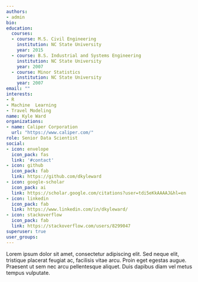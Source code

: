 ```yaml
---
authors:
- admin
bio: 
education:
  courses:
  - course: M.S. Civil Engineering
    institution: NC State University
    year: 2015
  - course: B.S. Industrial and Systems Engineering
    institution: NC State University
    year: 2007
  - course: Minor Statistics
    institution: NC State University
    year: 2007
email: ""
interests:
- R
- Machine  Learning
- Travel Modeling
name: Kyle Ward
organizations:
- name: Caliper Corporation
  url: "https://www.caliper.com/"
role: Senior Data Scientist
social:
- icon: envelope
  icon_pack: fas
  link: '#contact'
- icon: github
  icon_pack: fab
  link: https://github.com/dkyleward
- icon: google-scholar
  icon_pack: ai
  link: https://scholar.google.com/citations?user=tdi5eKkAAAAJ&hl=en
- icon: linkedin
  icon_pack: fab
  link: https://www.linkedin.com/in/dkyleward/
- icon: stackoverflow
  icon_pack: fab
  link: https://stackoverflow.com/users/8299047
superuser: true
user_groups:
---
```


Lorem ipsum dolor sit amet, consectetur adipiscing elit. Sed neque elit, tristique placerat feugiat ac, facilisis vitae arcu. Proin eget egestas augue. Praesent ut sem nec arcu pellentesque aliquet. Duis dapibus diam vel metus tempus vulputate. 
